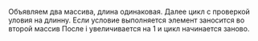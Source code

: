 Объявляем два массива, длина одинаковая.
Далее цикл с проверкой уловия на длинну.
Если условие выполняется элемент заносится во второй массив
После i увеличивается на 1 и цикл начинается заново.
